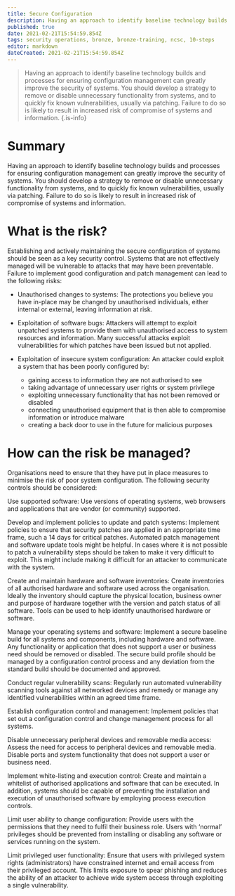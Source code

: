 ```yaml
---
title: Secure Configuration
description: Having an approach to identify baseline technology builds and processes for ensuring configuration management can greatly improve the security of systems.
published: true
date: 2021-02-21T15:54:59.854Z
tags: security operations, bronze, bronze-training, ncsc, 10-steps
editor: markdown
dateCreated: 2021-02-21T15:54:59.854Z
---
```


> Having an approach to identify baseline technology builds and processes for ensuring configuration management can greatly improve the security of systems. You should develop a strategy to remove or disable unnecessary functionality from systems, and to quickly fix known vulnerabilities, usually via patching. Failure to do so is likely to result in increased risk of compromise of systems and information.
{.is-info}


# Summary
Having an approach to identify baseline technology builds and processes for ensuring configuration management can greatly improve the security of systems. You should develop a strategy to remove or disable unnecessary functionality from systems, and to quickly fix known vulnerabilities, usually via patching. Failure to do so is likely to result in increased risk of compromise of systems and information.

# What is the risk?
Establishing and actively maintaining the secure configuration of systems should be seen as a key security control. Systems that are not effectively managed will be vulnerable to attacks that may have been preventable. Failure to implement good configuration and patch management can lead to the following risks:

- Unauthorised changes to systems: The protections you believe you have in-place may be changed by unauthorised individuals, either internal or external, leaving information at risk.

- Exploitation of software bugs: Attackers will attempt to exploit unpatched systems to provide them with unauthorised access to system resources and information. Many successful attacks exploit vulnerabilities for which patches have been issued but not applied.

- Exploitation of insecure system configuration: An attacker could exploit a system that has been poorly configured by:
	- gaining access to information they are not authorised to see
	- taking advantage of unnecessary user rights or system privilege
	- exploiting unnecessary functionality that has not been removed or disabled
	- connecting unauthorised equipment that is then able to compromise information or introduce malware
	- creating a back door to use in the future for malicious purposes
  
# How can the risk be managed?
Organisations need to ensure that they have put in place measures to minimise the risk of poor system configuration. The following security controls should be considered:

Use supported software: Use versions of operating systems, web browsers and applications that are vendor (or community) supported.

Develop and implement policies to update and patch systems: Implement policies to ensure that security patches are applied in an appropriate time frame, such a 14 days for critical patches. Automated patch management and software update tools might be helpful. In cases where it is not possible to patch a vulnerability steps should be taken to make it very difficult to exploit. This might include making it difficult for an attacker to communicate with the system.

Create and maintain hardware and software inventories: Create inventories of all authorised hardware and software used across the organisation. Ideally the inventory should capture the physical location, business owner and purpose of hardware together with the version and patch status of all software. Tools can be used to help identify unauthorised hardware or software.

Manage your operating systems and software: Implement a secure baseline build for all systems and components, including hardware and software. Any functionality or application that does not support a user or business need should be removed or disabled. The secure build profile should be managed by a configuration control process and any deviation from the standard build should be documented and approved.

Conduct regular vulnerability scans: Regularly run automated vulnerability scanning tools against all networked devices and remedy or manage any identified vulnerabilities within an agreed time frame.

Establish configuration control and management: Implement policies that set out a configuration control and change management process for all systems.

Disable unnecessary peripheral devices and removable media access: Assess the need for access to peripheral devices and removable media. Disable ports and system functionality that does not support a user or business need.

Implement white-listing and execution control: Create and maintain a whitelist of authorised applications and software that can be executed. In addition, systems should be capable of preventing the installation and execution of unauthorised software by employing process execution controls.

Limit user ability to change configuration: Provide users with the permissions that they need to fulfil their business role. Users with ‘normal’ privileges should be prevented from installing or disabling any software or services running on the system.

Limit privileged user functionality: Ensure that users with privileged system rights (administrators) have constrained internet and email access from their privileged account. This limits exposure to spear phishing and reduces the ability of an attacker to achieve wide system access through exploiting a single vulnerability.